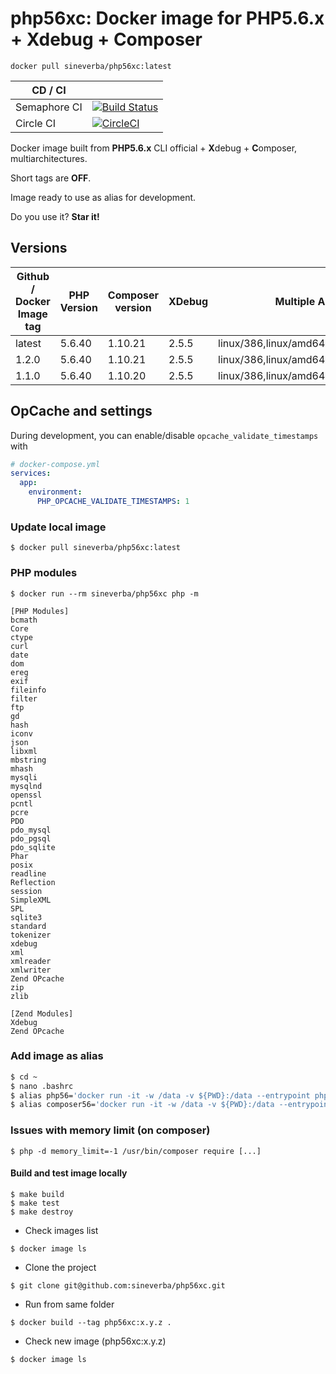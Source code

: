 php56xc: Docker image for PHP5.6.x + Xdebug + Composer
======================================================

`docker pull sineverba/php56xc:latest`


| CD / CI   |           |
| --------- | --------- |
| Semaphore CI | [![Build Status](https://sineverba.semaphoreci.com/badges/php56xc/branches/master.svg)](https://sineverba.semaphoreci.com/projects/php56xc) |
| Circle CI | [![CircleCI](https://circleci.com/gh/sineverba/php56xc.svg?style=svg)](https://circleci.com/gh/sineverba/php56xc) |


Docker image built from **PHP5.6.x** CLI official + **X**debug + **C**omposer, multiarchitectures.

Short tags are __OFF__.

Image ready to use as alias for development.

Do you use it? **Star it!**


## Versions

| Github / Docker Image tag | PHP Version | Composer version | XDebug | Multiple Architectures ? |
| ------------------------- | ----------- | ---------------- | ------ | ------------------------ |
| latest | 5.6.40 | 1.10.21 | 2.5.5 | linux/386,linux/amd64,linux/arm/v6,linux/arm/v7 |
| 1.2.0 | 5.6.40 | 1.10.21 | 2.5.5 | linux/386,linux/amd64,linux/arm/v6,linux/arm/v7 |
| 1.1.0 | 5.6.40 | 1.10.20 | 2.5.5 | linux/386,linux/amd64,linux/arm/v6,linux/arm/v7 |


## OpCache and settings

During development, you can enable/disable `opcache_validate_timestamps` with

```yaml
# docker-compose.yml
services:
  app:
    environment:
      PHP_OPCACHE_VALIDATE_TIMESTAMPS: 1
```

### Update local image

`$ docker pull sineverba/php56xc:latest`


### PHP modules

`$ docker run --rm sineverba/php56xc php -m`

```shell
[PHP Modules]
bcmath
Core
ctype
curl
date
dom
ereg
exif
fileinfo
filter
ftp
gd
hash
iconv
json
libxml
mbstring
mhash
mysqli
mysqlnd
openssl
pcntl
pcre
PDO
pdo_mysql
pdo_pgsql
pdo_sqlite
Phar
posix
readline
Reflection
session
SimpleXML
SPL
sqlite3
standard
tokenizer
xdebug
xml
xmlreader
xmlwriter
Zend OPcache
zip
zlib

[Zend Modules]
Xdebug
Zend OPcache
```

### Add image as alias

``` bash
$ cd ~
$ nano .bashrc
$ alias php56='docker run -it -w /data -v ${PWD}:/data --entrypoint php --rm sineverba/php56xc:latest'
$ alias composer56='docker run -it -w /data -v ${PWD}:/data --entrypoint "/usr/bin/composer" --rm sineverba/php56xc:latest'
```

### Issues with memory limit (on composer)

`$ php -d memory_limit=-1 /usr/bin/composer require [...]`

#### Build and test image locally

```shell
$ make build
$ make test
$ make destroy
```

+ Check images list

`$ docker image ls`

+ Clone the project

`$ git clone git@github.com:sineverba/php56xc.git`

+ Run from same folder

`$ docker build --tag php56xc:x.y.z .`

+ Check new image (php56xc:x.y.z)

`$ docker image ls`
